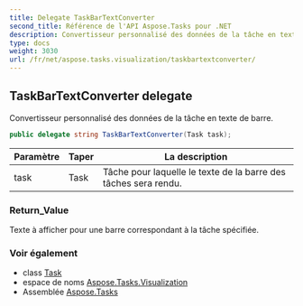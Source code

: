 ```yaml
---
title: Delegate TaskBarTextConverter
second_title: Référence de l'API Aspose.Tasks pour .NET
description: Convertisseur personnalisé des données de la tâche en texte de barre.
type: docs
weight: 3030
url: /fr/net/aspose.tasks.visualization/taskbartextconverter/
---
```

## TaskBarTextConverter delegate

Convertisseur personnalisé des données de la tâche en texte de barre.

```csharp
public delegate string TaskBarTextConverter(Task task);
```

| Paramètre | Taper | La description |
| --- | --- | --- |
| task | Task | Tâche pour laquelle le texte de la barre des tâches sera rendu. |

### Return_Value

Texte à afficher pour une barre correspondant à la tâche spécifiée.

### Voir également

* class [Task](../../aspose.tasks/task/)
* espace de noms [Aspose.Tasks.Visualization](../../aspose.tasks.visualization/)
* Assemblée [Aspose.Tasks](../../)


